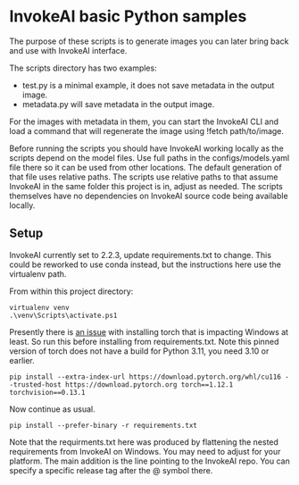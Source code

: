 # InvokeAI basic Python samples
The purpose of these scripts is to generate images you can later bring back and use with InvokeAI interface. 

The scripts directory has two examples:
* test.py is a minimal example, it does not save metadata in the output image.
* metadata.py will save metadata in the output image.

For the images with metadata in them, you can start the InvokeAI CLI and load a command that will regenerate the image using !fetch path/to/image.

Before running the scripts you should have InvokeAI working locally as the scripts depend on the model files. Use full paths in the configs/models.yaml file there so it can be used from other locations. The default generation of that file uses relative paths. The scripts use relative paths to that assume InvokeAI in the same folder this project is in, adjust as needed. The scripts themselves have no dependencies on InvokeAI source code being available locally.

## Setup
InvokeAI currently set to 2.2.3, update requirements.txt to change. This could be reworked to use conda instead, but the instructions here use the virtualenv path.

From within this project directory:
```
virtualenv venv
.\venv\Scripts\activate.ps1
```

Presently there is [an issue](https://github.com/invoke-ai/InvokeAI/issues/1409) with installing torch that is impacting Windows at least. So run this before installing from requirements.txt. Note this pinned version of torch does not have a build for Python 3.11, you need 3.10 or earlier.
```
pip install --extra-index-url https://download.pytorch.org/whl/cu116 --trusted-host https://download.pytorch.org torch==1.12.1 torchvision==0.13.1
```

Now continue as usual.

```
pip install --prefer-binary -r requirements.txt
```
Note that the requirments.txt here was produced by flattening the nested requirements from InvokeAI on Windows. You may need to adjust for your platform. The main addition is the line pointing to the InvokeAI repo. You can specify a specific release tag after the @ symbol there.

